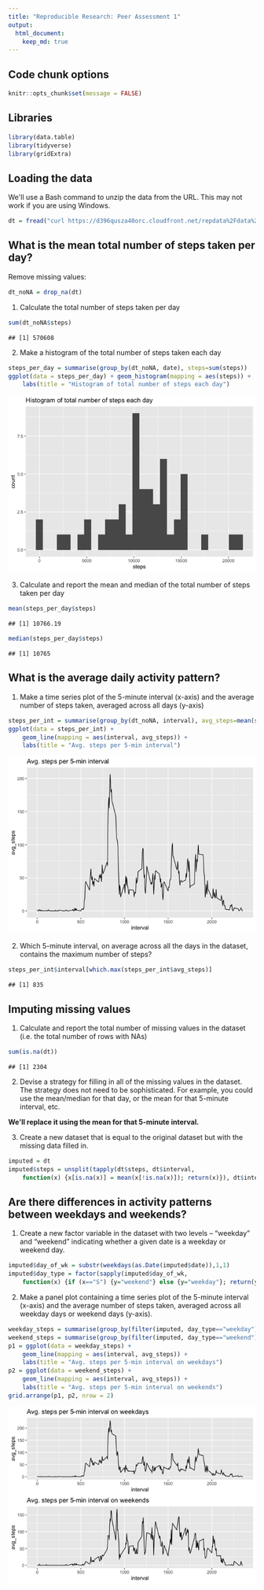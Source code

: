 ```yaml
---
title: "Reproducible Research: Peer Assessment 1"
output: 
  html_document:
    keep_md: true
---
```



## Code chunk options


```r
knitr::opts_chunk$set(message = FALSE)
```


## Libraries


```r
library(data.table)
library(tidyverse)
library(gridExtra)
```


## Loading the data

We'll use a Bash command to unzip the data from the URL. This may not work if you are using Windows.

```r
dt = fread("curl https://d396qusza40orc.cloudfront.net/repdata%2Fdata%2Factivity.zip | funzip")
```


## What is the mean total number of steps taken per day?

Remove missing values:

```r
dt_noNA = drop_na(dt)
```
1. Calculate the total number of steps taken per day

```r
sum(dt_noNA$steps)
```

```
## [1] 570608
```

2. Make a histogram of the total number of steps taken each day

```r
steps_per_day = summarise(group_by(dt_noNA, date), steps=sum(steps))
ggplot(data = steps_per_day) + geom_histogram(mapping = aes(steps)) +
    labs(title = "Histogram of total number of steps each day")
```

![](PA1_template_files/figure-html/unnamed-chunk-5-1.png)<!-- -->

3. Calculate and report the mean and median of the total number of steps taken per day

```r
mean(steps_per_day$steps)
```

```
## [1] 10766.19
```

```r
median(steps_per_day$steps)
```

```
## [1] 10765
```


## What is the average daily activity pattern?

1. Make a time series plot of the 5-minute interval (x-axis) and the average number of steps taken, averaged across all days (y-axis)

```r
steps_per_int = summarise(group_by(dt_noNA, interval), avg_steps=mean(steps))
ggplot(data = steps_per_int) + 
    geom_line(mapping = aes(interval, avg_steps)) +
    labs(title = "Avg. steps per 5-min interval")
```

![](PA1_template_files/figure-html/unnamed-chunk-7-1.png)<!-- -->

2. Which 5-minute interval, on average across all the days in the dataset, contains the maximum number of steps?

```r
steps_per_int$interval[which.max(steps_per_int$avg_steps)]
```

```
## [1] 835
```

## Imputing missing values

1. Calculate and report the total number of missing values in the dataset (i.e. the total number of rows with NAs)

```r
sum(is.na(dt))
```

```
## [1] 2304
```

2. Devise a strategy for filling in all of the missing values in the dataset. The strategy does not need to be sophisticated. For example, you could use the mean/median for that day, or the mean for that 5-minute interval, etc.

**We'll replace it using the mean for that 5-minute interval.**

3. Create a new dataset that is equal to the original dataset but with the missing data filled in.

```r
imputed = dt
imputed$steps = unsplit(tapply(dt$steps, dt$interval,
    function(x) {x[is.na(x)] = mean(x[!is.na(x)]); return(x)}), dt$interval)
```


## Are there differences in activity patterns between weekdays and weekends?

1. Create a new factor variable in the dataset with two levels – “weekday” and “weekend” indicating whether a given date is a weekday or weekend day.

```r
imputed$day_of_wk = substr(weekdays(as.Date(imputed$date)),1,1)
imputed$day_type = factor(sapply(imputed$day_of_wk,
    function(x) {if (x=="S") {y="weekend"} else {y="weekday"}; return(y)}))
```

2. Make a panel plot containing a time series plot of the 5-minute interval (x-axis) and the average number of steps taken, averaged across all weekday days or weekend days (y-axis).

```r
weekday_steps = summarise(group_by(filter(imputed, day_type=="weekday"), interval), avg_steps=mean(steps))
weekend_steps = summarise(group_by(filter(imputed, day_type=="weekend"), interval), avg_steps=mean(steps))
p1 = ggplot(data = weekday_steps) + 
    geom_line(mapping = aes(interval, avg_steps)) +
    labs(title = "Avg. steps per 5-min interval on weekdays")
p2 = ggplot(data = weekend_steps) + 
    geom_line(mapping = aes(interval, avg_steps)) +
    labs(title = "Avg. steps per 5-min interval on weekends")
grid.arrange(p1, p2, nrow = 2)
```

![](PA1_template_files/figure-html/unnamed-chunk-12-1.png)<!-- -->
